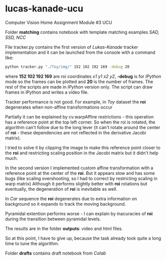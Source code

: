# lucas-kanade-ucu
Computer Vision Home Assignment Module #3  UCU

Folder **matching** contains notebook with template matching examples *SAD, SSD, NCC*

File tracker.py contains the first version of *Lukas-Kanade* tracker implementation and it can be launched from the console with a command like:
```bash
python tracker.py "./Toy/img/" 152 102 192 169 -debug 20
```
where **152 102 192 169** are roi coordinates *x1 y1 x2 y2*, **-debug** is for *IPython* mode so the frames can be plotted and **20** is the number of frames.
The rest of the scripts are made in *IPython* version only.
The script can draw frames in IPython and writes a video file.

Tracker performance is not good.
For example, in *Toy* dataset the **roi** degenerates when non-affine transformations occur

Partially it can be explained by cv.warpAffine restrictions - this operation has a reference point at the top left corner.
So when the roi is rotated, the algorithm can't follow due to the long lever (it can't rotate around the center of **roi** - these dependencies are not reflected in the derivative Jacobi matrix).

I tried to solve it by clipping the image to make this reference point closer to the **roi** and restricting scaling position in the Jacobi matrix but it didn't help much.

In the second version I implemented custom affine transformation with a reference point at the center of the **roi**.
But it appears slow and has some bugs (like  scaling overshooting, so I had to correct by restricting scaling in warp matrix)
Although it performs slightly better with **roi** rotations but eventually, the degeneration of **roi** is inevitable as well.

In *Car* sequence the **roi** degenerates due to extra information on background so it expands to track the moving background.

Pyramidal extention performs worse - I can explain by inacuracies of **roi** during the transition between pyramidal levels.

The results are in the folder **outputs**: video and html files.

So at this point, I have to give up, because the task already took quite a long time to tune the algorithm.

Folder **drafts** contains draft notebook from *Colab*
